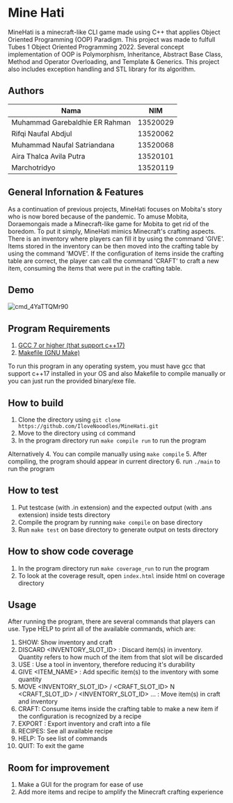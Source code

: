 # Mine Hati

MineHati is a minecraft-like CLI game made using C++ that applies Object Oriented Programming (OOP) Paradigm. This project was made to fulfull Tubes 1 Object Oriented Programming 2022. Several concept implementation of OOP is Polymorphism, Inheritance, Abstract Base Class, Method and Operator Overloading, and Template & Generics. This project also includes exception handling and STL library for its algorithm.

## Authors

| Nama                           | NIM      |
| ------------------------------ | -------- |
| Muhammad Garebaldhie ER Rahman | 13520029 |
| Rifqi Naufal Abdjul            | 13520062 |
| Muhammad Naufal Satriandana    | 13520068 |
| Aira Thalca Avila Putra        | 13520101 |
| Marchotridyo                   | 13520119 |

## General Infornation & Features

As a continuation of previous projects, MineHati focuses on Mobita's story who is now bored because of the pandemic. To amuse Mobita, Doraemongais made a Minecraft-like game for Mobita to get rid of the boredom. To put it simply, MineHati mimics Minecraft's crafting aspects. There is an inventory where players can fill it by using the command 'GIVE'. Items stored in the inventory can be then moved into the crafting table by using the command 'MOVE'. If the configuration of items inside the crafting table are correct, the player can call the command 'CRAFT' to craft a new item, consuming the items that were put in the crafting table.

## Demo

![cmd_4YaTTQMr90](https://user-images.githubusercontent.com/29671825/160104720-63862162-5681-4928-bb31-88ff1905e27e.gif)

## Program Requirements

1. [GCC 7 or higher (that support c++17)](https://gcc.gnu.org/install/binaries.html)
2. [Makefile (GNU Make)](https://www.gnu.org/software/make/)

To run this program in any operating system, you must have gcc that support c++17 installed in your OS and also Makefile to compile manually or you can just run the provided binary/exe file.

## How to build

1. Clone the directory using `git clone https://github.com/IloveNooodles/MineHati.git`
2. Move to the directory using `cd` command
3. In the program directory run `make compile run` to run the program

Alternatively 4. You can compile manually using `make compile` 5. After compiling, the program should appear in current directory 6. run `./main` to run the program

## How to test

1. Put testcase (with .in extension) and the expected output (with .ans extension) inside tests directory
2. Compile the program by running `make compile` on base directory
3. Run `make test` on base directory to generate output on tests directory

## How to show code coverage

1. In the program directory run `make coverage_run` to run the program
2. To look at the coverage result, open `index.html` inside html on coverage directory

## Usage

After running the program, there are several commands that players can use. Type HELP to print all of the available commands, which are:

1. SHOW: Show inventory and craft
2. DISCARD <INVENTORY_SLOT_ID> <QUANTITY>: Discard item(s) in inventory. Quantity refers to how much of the item from that slot will be discarded
3. USE <slot>: Use a tool in inventory, therefore reducing it's durability
4. GIVE <ITEM_NAME> <QUANTITY>: Add specific item(s) to the inventory with some quantity
5. MOVE <INVENTORY_SLOT_ID> / <CRAFT_SLOT_ID> N <CRAFT_SLOT_ID> / <INVENTORY_SLOT_ID> ... : Move item(s) in craft and inventory
6. CRAFT: Consume items inside the crafting table to make a new item if the configuration is recognized by a recipe
7. EXPORT <FILENAME>: Export inventory and craft into a file
8. RECIPES: See all available recipe
9. HELP: To see list of commands
10. QUIT: To exit the game

## Room for improvement

1. Make a GUI for the program for ease of use
2. Add more items and recipe to amplify the Minecraft crafting experience

